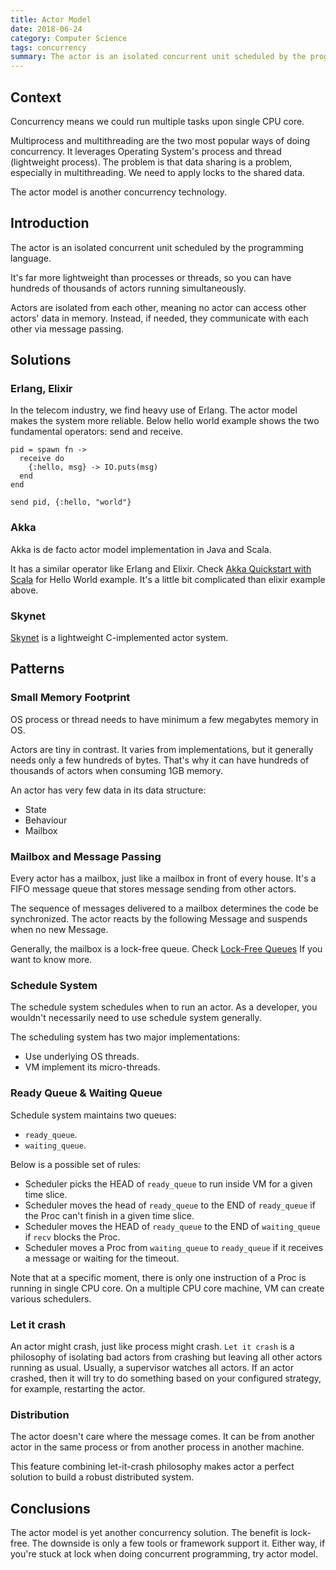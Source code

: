 ```yaml
---
title: Actor Model
date: 2018-06-24
category: Computer Science
tags: concurrency
summary: The actor is an isolated concurrent unit scheduled by the programming language.
---
```


## Context

Concurrency means we could run multiple tasks upon single CPU core.

Multiprocess and multithreading are the two most popular ways of doing concurrency. It leverages Operating System's process and thread (lightweight process). The problem is that data sharing is a problem, especially in multithreading. We need to apply locks to the shared data.

The actor model is another concurrency technology.

## Introduction

The actor is an isolated concurrent unit scheduled by the programming language. 

It's far more lightweight than processes or threads, so you can have hundreds of thousands of actors running simultaneously.

Actors are isolated from each other, meaning no actor can access other actors' data in memory. Instead, if needed, they communicate with each other via message passing.

## Solutions

### Erlang, Elixir

In the telecom industry, we find heavy use of Erlang. The actor model makes the system more reliable. Below hello world example shows the two fundamental operators: send and receive.

```
pid = spawn fn ->
  receive do
    {:hello, msg} -> IO.puts(msg)
  end
end

send pid, {:hello, "world"}
```

### Akka

Akka is de facto actor model implementation in Java and Scala. 

It has a similar operator like Erlang and Elixir. Check [Akka Quickstart with Scala] for Hello World example. It's a little bit complicated than elixir example above.

### Skynet

[Skynet] is a lightweight C-implemented actor system. 

## Patterns

### Small Memory Footprint

OS process or thread needs to have minimum a few megabytes memory in OS.

Actors are tiny in contrast. It varies from implementations, but it generally needs only a few hundreds of bytes. That's why it can have hundreds of thousands of actors when consuming 1GB memory.

An actor has very few data in its data structure:

* State
* Behaviour
* Mailbox

### Mailbox and Message Passing

Every actor has a mailbox, just like a mailbox in front of every house. It's a FIFO message queue that stores message sending from other actors.

The sequence of messages delivered to a mailbox determines the code be synchronized. The actor reacts by the following Message and suspends when no new Message.

Generally, the mailbox is a lock-free queue. Check [Lock-Free Queues] If you want to know more.

### Schedule System

The schedule system schedules when to run an actor. As a developer, you wouldn't necessarily need to use schedule system generally.

The scheduling system has two major implementations:

* Use underlying OS threads.
* VM implement its micro-threads.

### Ready Queue & Waiting Queue

Schedule system maintains two queues:

* `ready_queue`.
* `waiting_queue`.

Below is a possible set of rules:

* Scheduler picks the HEAD of `ready_queue` to run inside VM for a given time slice.
* Scheduler moves the head of `ready_queue` to the END of `ready_queue` if the Proc can't finish in a given time slice.
* Scheduler moves the HEAD of `ready_queue` to the END of `waiting_queue` if `recv` blocks the Proc.
* Scheduler moves a Proc from `waiting_queue` to `ready_queue` if it receives a message or waiting for the timeout.

Note that at a specific moment, there is only one instruction of a Proc is running in single CPU core. On a multiple CPU core machine, VM can create various schedulers.

### Let it crash

An actor might crash, just like process might crash. `Let it crash` is a philosophy of isolating bad actors from crashing but leaving all other actors running as usual. Usually, a supervisor watches all actors. If an actor crashed, then it will try to do something based on your configured strategy, for example, restarting the actor.

### Distribution

The actor doesn't care where the message comes. It can be from another actor in the same process or from another process in another machine.

This feature combining let-it-crash philosophy makes actor a perfect solution to build a robust distributed system.

## Conclusions

The actor model is yet another concurrency solution. The benefit is lock-free. The downside is only a few tools or framework support it. Either way, if you're stuck at lock when doing concurrent programming, try actor model.

[Lock-Free Queues]: lock-free-queues.html
[Skynet]: https://github.com/cloudwu/skynet
[Akka Quickstart with Scala]: https://developer.lightbend.com/guides/akka-quickstart-scala/index.html
